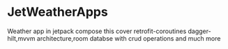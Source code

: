 # JetWeatherApps
Weather app in jetpack compose this cover retrofit-coroutines dagger-hilt,mvvm architecture,room databse with crud operations and much more
